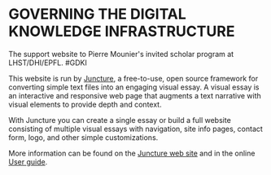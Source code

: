 # GOVERNING THE DIGITAL KNOWLEDGE INFRASTRUCTURE

The support website to Pierre Mounier's invited scholar program at LHST/DHI/EPFL. #GDKI

This website is run by [Juncture](https://juncture-digital.org), a free-to-use, open source framework for converting simple text files into an engaging visual essay. A visual essay is an interactive and responsive web page that augments a text narrative with visual elements to provide depth and context.

With Juncture you can create a single essay or build a full website consisting of multiple visual essays with navigation, site info pages, contact form, logo, and other simple customizations.

More information can be found on the [Juncture web site](https://juncture-digital.org) and in the online [User guide](https://github.com/JSTOR-Labs/juncture/wiki).
